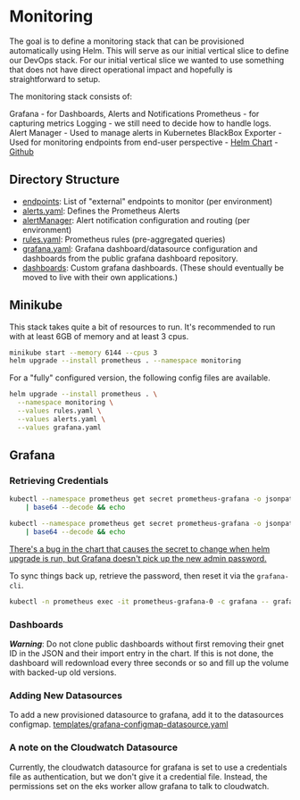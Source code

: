 # Monitoring

The goal is to define a monitoring stack that can be provisioned automatically using Helm. This will serve as our initial vertical slice to define our DevOps stack. For our initial vertical slice we wanted to use something that does not have direct operational impact and hopefully is straightforward to setup.

The monitoring stack consists of:

Grafana - for Dashboards, Alerts and Notifications
Prometheus - for capturing metrics
Logging - we still need to decide how to handle logs.
Alert Manager - Used to manage alerts in Kubernetes
BlackBox Exporter - Used for monitoring endpoints from end-user perspective
    - [Helm Chart](https://github.com/helm/charts/tree/master/stable/prometheus-blackbox-exporter)
    - [Github](https://github.com/prometheus/blackbox_exporter)

## Directory Structure

- [endpoints](endpoints/): List of "external" endpoints to monitor (per environment)
- [alerts.yaml](alerts.yaml): Defines the Prometheus Alerts
- [alertManager](alertManager/): Alert notification configuration and routing (per environment)
- [rules.yaml](rules.yaml): Prometheus rules (pre-aggregated queries)
- [grafana.yaml](grafana.yaml): Grafana dashboard/datasource configuration and dashboards from the public grafana dashboard repository.
- [dashboards](dashboards/): Custom grafana dashboards. (These should eventually be moved to live with their own applications.)

## Minikube

This stack takes quite a bit of resources to run.
It's recommended to run with at least 6GB of memory and at least 3 cpus.

```bash
minikube start --memory 6144 --cpus 3
helm upgrade --install prometheus . --namespace monitoring
```

For a "fully" configured version, the following config files are available.

```bash
helm upgrade --install prometheus . \
  --namespace monitoring \
  --values rules.yaml \
  --values alerts.yaml \
  --values grafana.yaml
```

## Grafana

### Retrieving Credentials

```bash
kubectl --namespace prometheus get secret prometheus-grafana -o jsonpath='{.data.admin-user}' \
    | base64 --decode && echo

kubectl --namespace prometheus get secret prometheus-grafana -o jsonpath='{.data.admin-password}' \
    | base64 --decode && echo
```

[There's a bug in the chart that causes the secret to change when helm upgrade is run, but Grafana doesn't pick up the new admin password.](https://github.com/helm/charts/issues/5167)

To sync things back up, retrieve the password, then reset it via the `grafana-cli`.

```bash
kubectl -n prometheus exec -it prometheus-grafana-0 -c grafana -- grafana-cli admin reset-admin-password --homepath /usr/share/grafana {password}
```

### Dashboards

***Warning***: Do not clone public dashboards without first removing their gnet ID in the JSON and their import entry in the chart. If this is not done, the dashboard will redownload every three seconds or so and fill up the volume with backed-up old versions.

### Adding New Datasources

To add a new provisioned datasource to grafana, add it to the datasources configmap.
[templates/grafana-configmap-datasource.yaml](templates/grafana-configmap-datasource.yaml)

### A note on the Cloudwatch Datasource

Currently, the cloudwatch datasource for grafana is set to use a credentials file as authentication, but we don't give it a credential file. Instead, the permissions set on the eks worker allow grafana to talk to cloudwatch.
